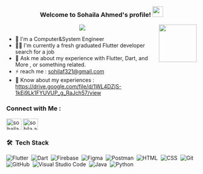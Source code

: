 

<h3 align="center">
  Welcome to Sohaila Ahmed's profile!
  <img src="https://media.giphy.com/media/hvRJCLFzcasrR4ia7z/giphy.gif" width="28">
</h3>

<img align="right" src="https://user-images.githubusercontent.com/63050133/156676671-d5b2e362-97d4-4404-9447-dd71ddfea82f.gif" width = 100px/>

<!-- Typing SVG by DenverCoder1 - https://github.com/DenverCoder1/readme-typing-svg -->
<p align="center">
  <a href="https://github.com/DenverCoder1/readme-typing-svg"><img src="https://readme-typing-svg.herokuapp.com/?lines=Software-Engineer%Flutter%20developer;Always%20learning%20new%20things&font=Fira%20Code&center=true&width=460&height=45&color=f75c7e&vCenter=true&size=22"></a>
</p> 

- 🏢 I'm a Computer&System Engineer 
- 👨‍💻 I'm currently a fresh graduated Flutter developer search for a job
- 💬 Ask me about my experience with Flutter, Dart, and More , or something related.
- ⚡ reach me : sohilaf321@gmail.com
- 📄 Know about my experiences : https://drive.google.com/file/d/1WL4DZjS-1kEj9Lk1FYUVUP_g_RaJch57/view


### Connect with Me :

<a href="https://www.linkedin.com/in/sohaila-ahmed-95321721b" target="blank"><img align="center" src="https://raw.githubusercontent.com/rahuldkjain/github-profile-readme-generator/master/src/images/icons/Social/linked-in-alt.svg" alt="sohaila-ahmed-95321721b" height="30" width="40" /></a>
<a href="https://www.facebook.com/sohila.ahmed.96155" target="blank"><img align="center" src="https://raw.githubusercontent.com/rahuldkjain/github-profile-readme-generator/master/src/images/icons/Social/facebook.svg" alt="sohila.ahmed.96155" height="30" width="40" /></a>

<!-- [![LinkedIn](https://img.shields.io/badge/LinkedIn-%230077B5.svg?logo=linkedin&logoColor=white)](https://www.linkedin.com/in/sohaila-ahmed-95321721b)
[![Facebook](https://img.shields.io/badge/Facebook-%231877F2.svg?logo=Facebook&logoColor=white)](https://www.facebook.com/sohila.ahmed.96155)  -->
<!-- <a href="https://www.linkedin.com/in/sohaila-ahmed-95321721b" target="_blank"><img src="https://img.shields.io/badge/-Ahmed Fahem %20Kirsha-0077B5?style=for-the-badge&logo=Linkedin&logoColor=white"/></a>
<a href="https://www.facebook.com/sohila.ahmed.96155" target="_blank"><img src="https://img.shields.io/badge/-Ahmed M%20Kirsha-0077B5?style=for-the-badge&logo=facebook&logoColor=white"/></a> -->
### 🛠 &nbsp;Tech Stack
![Flutter](https://img.shields.io/badge/-Flutter-05122A?style=flat&logo=flutter)&nbsp;
![Dart](https://img.shields.io/badge/-Dart-05122A?style=flat&logo=dart&logoColor=563D7C)&nbsp;
![Firebase](https://img.shields.io/badge/firebase-icon.svg)&nbsp;
![Figma](https://img.shields.io/badge/figma-%23F24E1E?style=flat&logo=figma&logoColor=white)&nbsp;
![Postman](https://img.shields.io/badge/Postman-FF6C37?style=flat&logo=postman&logoColor=white)&nbsp;
![HTML](https://img.shields.io/badge/-HTML-05122A?style=flat&logo=HTML5)&nbsp;
![CSS](https://img.shields.io/badge/-CSS-05122A?style=flat&logo=CSS3&logoColor=1572B6)&nbsp;
![Git](https://img.shields.io/badge/-Git-05122A?style=flat&logo=git)&nbsp;
![GitHub](https://img.shields.io/badge/-GitHub-05122A?style=flat&logo=github)&nbsp;
![Visual Studio Code](https://img.shields.io/badge/-Visual%20Studio%20Code-05122A?style=flat&logo=visual-studio-code&logoColor=007ACC)&nbsp;
![Java](https://img.shields.io/badge/-Java-05122A?style=flat&logo=Java)&nbsp;
![Python](https://img.shields.io/badge/-Python%20-05122A?style=flat&logo=python)&nbsp;


<!--
**SOHAILA19/SOHAILA19** is a ✨ _special_ ✨ repository because its `README.md` (this file) appears on your GitHub profile.

Here are some ideas to get you started:

- 🔭 I’m currently working on ...
- 🌱 I’m currently learning ...
- 👯 I’m looking to collaborate on ...
- 🤔 I’m looking for help with ...
- 💬 Ask me about ...
- 📫 How to reach me: ...
- 😄 Pronouns: ...
- ⚡ Fun fact: ...
-->

